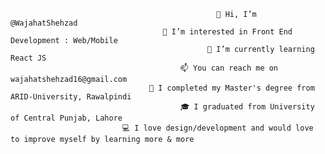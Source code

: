                                                   👋 Hi, I’m @WajahatShehzad
                                      👀 I’m interested in Front End Development : Web/Mobile
                                                🌱 I’m currently learning React JS
                                          📫 You can reach me on wajahatshehzad16@gmail.com
                                   🔬 I completed my Master's degree from ARID-University, Rawalpindi
                                          🎓 I graduated from University of Central Punjab, Lahore
                             💻 I love design/development and would love to improve myself by learning more & more
